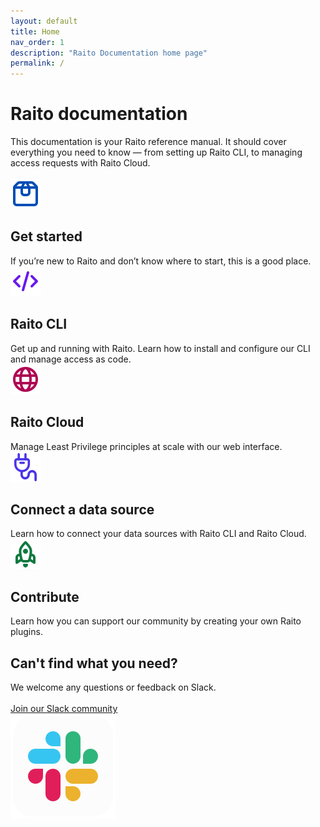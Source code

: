 ```yaml
---
layout: default
title: Home
nav_order: 1
description: "Raito Documentation home page"
permalink: /
---
```

<div class="main-html-content">
    <!-- <section class="main-section"> -->
    <div class="main-section-row">
        <div class="mainpage-topmatter">
            <h1>Raito documentation</h1>
            This documentation is your Raito reference manual. It should cover everything you need to know — from setting up Raito CLI, to managing access requests with Raito Cloud.<br><br>
        </div>
        <div class="main-grid-3cols">           
            <div class="main-grid-card" onclick="location.href='/docs/guide';">
                <img src="/assets/icons/box/outline.svg" alt="" class="main-icon icon-blue">
                <h2>Get started</h2>
                If you’re new to Raito and don’t know where to start, this is a good place.
                <!-- <a href="/docs/cloud">Introduction</a>
                <a href="/docs/concepts">General concepts</a> -->
            </div>
            <div class="main-grid-card"  onclick="location.href='/docs/cli/intro';">
                <img src="/assets/icons/code/outline.svg" alt="" class="main-icon icon-purple">
                <h2>Raito CLI</h2>
                Get up and running with Raito. Learn how to install and configure our CLI and manage access as code. 
                <!-- <a href="/docs/cli/installation">Get started</a>                    
                <a href="/docs/cli/configuration">Configuration</a>
                <a href="/docs/cli/connectors">Connectors</a> -->
            </div>
            <div class="main-grid-card"  onclick="location.href='/docs/cloud';">
                <img src="/assets/icons/internet/outline.svg" alt="" class="main-icon icon-red">
                <h2>Raito Cloud</h2>
                Manage Least Privilege principles at scale with our web interface.
                <!-- <a href="https://raitocommunity.slack.com" target="_blank">Talk to us on Slack</a>
                <a href="https://github.com/raito-io/cli/blob/main/CONTRIBUTING.md" target="_blank">Contribute to Raito CLI</a>
                <a href="https://raito.io"  target="_blank">Raito website</a> -->
            </div>
            <div class="main-grid-card"  onclick="location.href='/docs/cli/connectors';">
                <img src="/assets/icons/charger/outline.svg" alt="" class="main-icon icon-indigo">
                <h2>Connect a data source</h2>
                Learn how to connect your data sources with Raito CLI and Raito Cloud.
            </div>
            <div class="main-grid-card"  onclick="location.href='/docs/contribute';">
                <img src="/assets/icons/rocket/outline.svg" alt="" class="main-icon icon-green">
                <h2>Contribute</h2>
                Learn how you can support our community by creating your own Raito plugins. 
            </div>
        </div>
    </div>
    <div class="main-section-row">
        <div class="main-grid-1-col">                
            <div >
                <div>
                    <h2>Can't find what you need?</h2>
                    We welcome any questions or feedback on Slack.<br><br>
                    <a href="https://raitocommunity.slack.com" target="_blank" class="site-button" style="width: 240px; text-align: center;">Join our Slack community</a>
                </div>
            </div>
            <div></div>
            <div class="slack-icon">
                <img src="/assets/icons/slack_tile_logo_icon_168820.svg">
            </div>
        </div>
    </div>          
</div>
          
